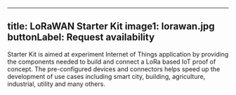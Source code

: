 
---
title: LoRaWAN Starter Kit
image1: lorawan.jpg
buttonLabel: Request availability
---

Starter Kit is aimed at experiment Internet of Things application by providing the components needed to build and connect a LoRa based IoT proof of concept. The pre-configured devices and connectors helps speed up the development of use cases including smart city, building, agriculture, industrial, utility and many others.

